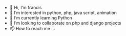 - 👋 Hi, I’m francis
- 👀 I’m interested in python, php, java script, animation
- 🌱 I’m currently learning Python
- 💞️ I’m looking to collaborate on php and django projects
- 📫 How to reach me ...

<!---
kwesa22/kwesa22 is a ✨ special ✨ repository because its `README.md` (this file) appears on your GitHub profile.
You can click the Preview link to take a look at your changes.
--->
